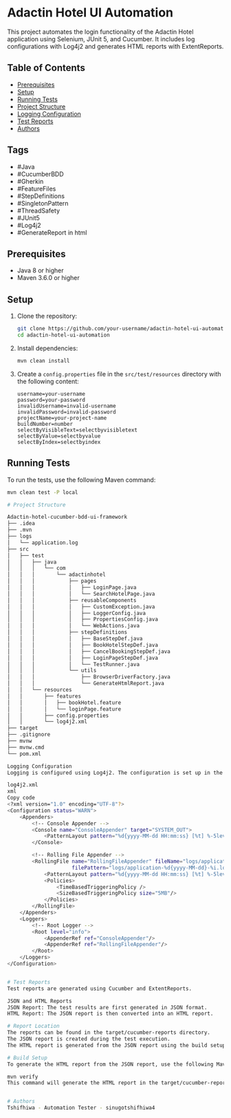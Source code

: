 # Adactin Hotel UI Automation

This project automates the login functionality of the Adactin Hotel application using Selenium, JUnit 5, and Cucumber. It includes log configurations with Log4j2 and generates HTML reports with ExtentReports.

## Table of Contents

- [Prerequisites](#prerequisites)
- [Setup](#setup)
- [Running Tests](#running-tests)
- [Project Structure](#project-structure)
- [Logging Configuration](#logging-configuration)
- [Test Reports](#test-reports)
- [Authors](#authors)

## Tags

- #Java
- #CucumberBDD
- #Gherkin
- #FeatureFiles
- #StepDefinitions
- #SingletonPattern
- #ThreadSafety
- #JUnit5
- #Log4j2
- #GenerateReport in html

## Prerequisites

- Java 8 or higher
- Maven 3.6.0 or higher

## Setup

1. Clone the repository:
    ```sh
    git clone https://github.com/your-username/adactin-hotel-ui-automation.git
    cd adactin-hotel-ui-automation
    ```

2. Install dependencies:
    ```sh
    mvn clean install
    ```

3. Create a `config.properties` file in the `src/test/resources` directory with the following content:
    ```properties
    username=your-username
    password=your-password
    invalidUsername=invalid-username
    invalidPassword=invalid-password
    projectName=your-project-name
    buildNumber=number
    selectByVisibleText=selectbyvisibletext
    selectByValue=selectbyvalue
    selectByIndex=selectbyindex
    ```

## Running Tests

To run the tests, use the following Maven command:
```sh
mvn clean test -P local

# Project Structure

Adactin-hotel-cucumber-bdd-ui-framework
├── .idea
├── .mvn
├── logs
│   └── application.log
├── src
│   ├── test
│   │   ├── java
│   │   │   └── com
│   │   │       └── adactinhotel
│   │   │           ├── pages
│   │   │           │   ├── LoginPage.java
│   │   │           │   └── SearchHotelPage.java
│   │   │           ├── reusableComponents
│   │   │           │   ├── CustomException.java
│   │   │           │   ├── LoggerConfig.java
│   │   │           │   ├── PropertiesConfig.java
│   │   │           │   └── WebActions.java
│   │   │           ├── stepDefinitions
│   │   │           │   ├── BaseStepDef.java
│   │   │           │   ├── BookHotelStepDef.java
│   │   │           │   ├── CancelBookingStepDef.java
│   │   │           │   ├── LoginPageStepDef.java
│   │   │           │   └── TestRunner.java
│   │   │           └── utils
│   │   │               ├── BrowserDriverFactory.java
│   │   │               └── GenerateHtmlReport.java
│   │   └── resources
│   │       ├── features
│   │       │   ├── bookHotel.feature
│   │       │   └── loginPage.feature
│   │       ├── config.properties
│   │       └── log4j2.xml
├── target
├── .gitignore
├── mvnw
├── mvnw.cmd
└── pom.xml

Logging Configuration
Logging is configured using Log4j2. The configuration is set up in the log4j2.xml file located in the src/test/resources directory.

log4j2.xml
xml
Copy code
<?xml version="1.0" encoding="UTF-8"?>
<Configuration status="WARN">
    <Appenders>
        <!-- Console Appender -->
        <Console name="ConsoleAppender" target="SYSTEM_OUT">
            <PatternLayout pattern="%d{yyyy-MM-dd HH:mm:ss} [%t] %-5level %c{1} - %msg%n%throwable"/>
        </Console>

        <!-- Rolling File Appender -->
        <RollingFile name="RollingFileAppender" fileName="logs/application.log"
                     filePattern="logs/application-%d{yyyy-MM-dd}-%i.log.gz">
            <PatternLayout pattern="%d{yyyy-MM-dd HH:mm:ss} [%t] %-5level %c{1} - %msg%n%throwable"/>
            <Policies>
                <TimeBasedTriggeringPolicy />
                <SizeBasedTriggeringPolicy size="5MB"/>
            </Policies>
        </RollingFile>
    </Appenders>
    <Loggers>
        <!-- Root Logger -->
        <Root level="info">
            <AppenderRef ref="ConsoleAppender"/>
            <AppenderRef ref="RollingFileAppender"/>
        </Root>
    </Loggers>
</Configuration>


# Test Reports
Test reports are generated using Cucumber and ExtentReports.

JSON and HTML Reports
JSON Report: The test results are first generated in JSON format.
HTML Report: The JSON report is then converted into an HTML report.

# Report Location
The reports can be found in the target/cucumber-reports directory.
The JSON report is created during the test execution.
The HTML report is generated from the JSON report using the build setup.

# Build Setup
To generate the HTML report from the JSON report, use the following Maven command:

mvn verify
This command will generate the HTML report in the target/cucumber-reports directory.


# Authors
Tshifhiwa - Automation Tester - sinugotshifhiwa4
